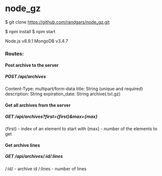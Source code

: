 # node_gz

$ git clone https://github.com/randgars/node_gz.git

$ npm install
$ npm start

Node.js v8.9.1
MongoDB v3.4.7

### Routes:
#### Post archive to the server
##### POST /api/archives
Content-Type: multipart/form-data
  title: String (unique and required)
  description: String
  expiration_date: String
  archive(.txt.gz)
  
#### Get all archives from the server
##### GET /api/archives?first={first}&max={max}
{first} - index of an element to start with
{max} - number of the elements to get

#### Get archive lines
##### GET /api/archives/:id/:lines
/:id/ - archive id
/:lines - number of lines
